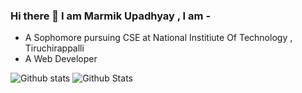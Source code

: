 ### Hi there 👋 I am Marmik Upadhyay , I am -

- A Sophomore pursuing CSE at National Institiute Of Technology , Tiruchirappalli
- A Web Developer

![Github stats](https://github-readme-stats.vercel.app/api?username=marmikupadhyay)
![Github Stats](https://github-readme-stats.vercel.app/api/top-langs/?username=marmikupadhyay&theme=vue&hide=css,html)
